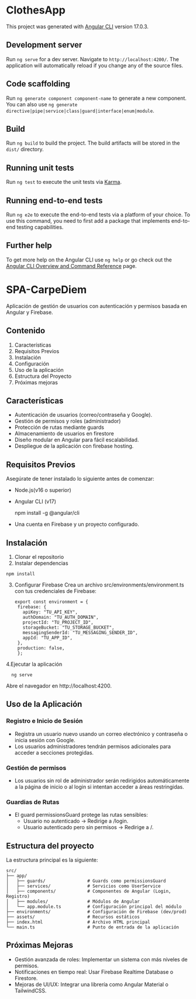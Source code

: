# ClothesApp

This project was generated with [Angular CLI](https://github.com/angular/angular-cli) version 17.0.3.

## Development server

Run `ng serve` for a dev server. Navigate to `http://localhost:4200/`. The application will automatically reload if you change any of the source files.

## Code scaffolding

Run `ng generate component component-name` to generate a new component. You can also use `ng generate directive|pipe|service|class|guard|interface|enum|module`.

## Build

Run `ng build` to build the project. The build artifacts will be stored in the `dist/` directory.

## Running unit tests

Run `ng test` to execute the unit tests via [Karma](https://karma-runner.github.io).

## Running end-to-end tests

Run `ng e2e` to execute the end-to-end tests via a platform of your choice. To use this command, you need to first add a package that implements end-to-end testing capabilities.

## Further help

To get more help on the Angular CLI use `ng help` or go check out the [Angular CLI Overview and Command Reference](https://angular.io/cli) page.

# SPA-CarpeDiem

Aplicación de gestión de usuarios con autenticación y permisos basada en Angular y Firebase.

## Contenido 

1. Características
2. Requisitos Previos
3. Instalación
4. Configuración
5. Uso de la aplicación
6. Estructura del Proyecto
7. Próximas mejoras

## Características

- Autenticación de usuarios (correo/contraseña y Google).
- Gestión de permisos y roles (administrador)
- Protección de rutas mediante guards
- Almacenamiento de usuarios en firestore
- Diseño modular en Angular para fácil escalabilidad.
- Despliegue de la aplicación con firebase hosting.

## Requisitos Previos

Asegúrate de tener instalado lo siguiente antes de comenzar:

- Node.js(v16 o superior)
- Angular CLI (v17)

  npm install -g @angular/cli
- Una cuenta en Firebase y un proyecto configurado.

## Instalación

1. Clonar el repositorio
2. Instalar dependencias
  ```
npm install
  ```
3. Configurar Firebase
   Crea un archivo src/environments/environment.ts con tus credenciales de Firebase:
   
   ```
   export const environment = {
    firebase: {
      apiKey: "TU_API_KEY",
      authDomain: "TU_AUTH_DOMAIN",
      projectId: "TU_PROJECT_ID",
      storageBucket: "TU_STORAGE_BUCKET",
      messagingSenderId: "TU_MESSAGING_SENDER_ID",
      appId: "TU_APP_ID",
    },
    production: false,
    };
   ```
4.Ejecutar la aplicación
  ```
    ng serve
  ```
Abre el navegador en http://localhost:4200.

## Uso de la Aplicación

### Registro e Inicio de Sesión
- Registra un usuario nuevo usando un correo electrónico y contraseña o inicia sesión con Google.
- Los usuarios administradores tendrán permisos adicionales para acceder a secciones protegidas.
### Gestión de permisos
- Los usuarios sin rol de administrador serán redirigidos automáticamente a la página de inicio o al login si intentan acceder a áreas restringidas.
### Guardias de Rutas
- El guard permissionsGuard protege las rutas sensibles:
  - Usuario no autenticado → Redirige a /login.
  - Usuario autenticado pero sin permisos → Redirige a /.

## Estructura del proyecto

La estructura principal es la siguiente:

```
src/
├── app/
│   ├── guards/                # Guards como permissionsGuard
│   ├── services/              # Servicios como UserService
│   ├── components/            # Componentes de Angular (Login, Registro)
│   ├── modules/               # Módulos de Angular
│   └── app.module.ts          # Configuración principal del módulo
├── environments/              # Configuración de Firebase (dev/prod)
├── assets/                    # Recursos estáticos
├── index.html                 # Archivo HTML principal
└── main.ts                    # Punto de entrada de la aplicación
```

## Próximas Mejoras

- Gestión avanzada de roles: Implementar un sistema con más niveles de permisos.
- Notificaciones en tiempo real: Usar Firebase Realtime Database o Firestore.
- Mejoras de UI/UX: Integrar una librería como Angular Material o TailwindCSS.


    


